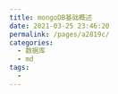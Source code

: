 ```yaml
---
title: mongoDB基础概述
date: 2021-03-25 23:46:20
permalink: /pages/a2819c/
categories:
  - 数据库
  - md
tags:
  - 
---
```

